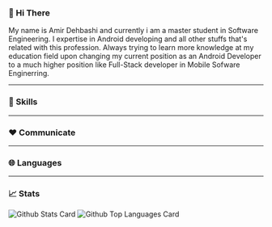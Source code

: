 ### 👋 Hi There

My name is Amir Dehbashi and currently i am a master student in Software Engineering. I expertise in Android developing and all other stuffs that's related with this profession. Always trying to learn more knowledge at my education field upon changing my current position as an Android Developer to a much higher position like Full-Stack developer in Mobile Sofware Enginerring.

-----------------------------------------------------------------------------------------------------------------------------------------------------------------------------------

### 💪 Skills



-----------------------------------------------------------------------------------------------------------------------------------------------------------------------------------

### ❤️ Communicate



-----------------------------------------------------------------------------------------------------------------------------------------------------------------------------------

### 🌐 Languages



-----------------------------------------------------------------------------------------------------------------------------------------------------------------------------------

### 📈 Stats

![Github Stats Card](https://github-readme-stats.vercel.app/api?username=A-Dehbashi&theme=vue-dark&show_icons=true&count_private=true)
![Github Top Languages Card](https://github-readme-stats.vercel.app/api/top-langs/?username=A-Dehbashi&theme=vue-dark&layout=compact)
